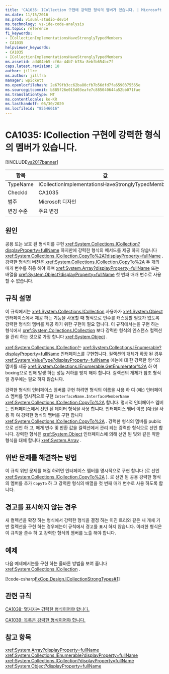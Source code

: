 ```yaml
---
title: 'CA1035: ICollection 구현에 강력한 형식의 멤버가 있습니다. | Microsoft Docs'
ms.date: 11/15/2016
ms.prod: visual-studio-dev14
ms.technology: vs-ide-code-analysis
ms.topic: reference
f1_keywords:
- ICollectionImplementationsHaveStronglyTypedMembers
- CA1035
helpviewer_keywords:
- CA1035
- ICollectionImplementationsHaveStronglyTypedMembers
ms.assetid: ad404eb5-cf6a-44b7-b78a-8ebfb654bc7f
caps.latest.revision: 18
author: jillre
ms.author: jillfra
manager: wpickett
ms.openlocfilehash: 2e679fb3cc62ba80cfb7b56dfd7fa6590375565e
ms.sourcegitcommit: b885f26e015d03eafe7c885040644a52bb071fae
ms.translationtype: MT
ms.contentlocale: ko-KR
ms.lasthandoff: 06/30/2020
ms.locfileid: "85546616"
---
```

# <a name="ca1035-icollection-implementations-have-strongly-typed-members"></a>CA1035: ICollection 구현에 강력한 형식의 멤버가 있습니다.
[!INCLUDE[vs2017banner](../includes/vs2017banner.md)]

|항목|값|
|-|-|
|TypeName|ICollectionImplementationsHaveStronglyTypedMembers|
|CheckId|CA1035|
|범주|Microsoft 디자인|
|변경 수준|주요 변경|

## <a name="cause"></a>원인
 공용 또는 보호 된 형식이를 구현 <xref:System.Collections.ICollection?displayProperty=fullName> 하지만에 강력한 형식의 메서드를 제공 하지 않습니다 <xref:System.Collections.ICollection.CopyTo%2A?displayProperty=fullName> . 강력한 형식의 버전은 <xref:System.Collections.ICollection.CopyTo%2A> 두 개의 매개 변수를 허용 해야 하며 <xref:System.Array?displayProperty=fullName> 또는 배열을 <xref:System.Object?displayProperty=fullName> 첫 번째 매개 변수로 사용할 수 없습니다.

## <a name="rule-description"></a>규칙 설명
 이 규칙에서는 <xref:System.Collections.ICollection> 사용자가 <xref:System.Object> 인터페이스에서 제공 하는 기능을 사용할 때 형식으로 인수를 캐스팅할 필요가 없도록 강력한 형식의 멤버를 제공 하기 위한 구현이 필요 합니다. 이 규칙에서는을 구현 하는 형식에서 <xref:System.Collections.ICollection> 보다 강력한 형식의 인스턴스 컬렉션을 관리 하는 것으로 가정 합니다 <xref:System.Object> .

 <xref:System.Collections.ICollection>는 <xref:System.Collections.IEnumerable?displayProperty=fullName> 인터페이스를 구현합니다. 컬렉션의 개체가 확장 된 경우 <xref:System.ValueType?displayProperty=fullName> 에는에 대 한 강력한 형식의 멤버를 제공 <xref:System.Collections.IEnumerable.GetEnumerator%2A> 하 여 boxing으로 인해 발생 하는 성능 저하를 방지 해야 합니다. 컬렉션의 개체가 참조 형식일 경우에는 필요 하지 않습니다.

 강력한 형식의 인터페이스 멤버를 구현 하려면 형식의 이름을 사용 하 여 (예:) 인터페이스 멤버를 명시적으로 구현 `InterfaceName.InterfaceMemberName` <xref:System.Collections.ICollection.CopyTo%2A> 합니다. 명시적 인터페이스 멤버는 인터페이스에서 선언 된 데이터 형식을 사용 합니다. 인터페이스 멤버 이름 (예:)을 사용 하 여 강력한 형식의 멤버를 구현 합니다 <xref:System.Collections.ICollection.CopyTo%2A> . 강력한 형식의 멤버를 public으로 선언 하 고, 매개 변수 및 반환 값을 컬렉션에서 관리 되는 강력한 형식으로 선언 합니다. 강력한 형식은 <xref:System.Object> 인터페이스에 의해 선언 된 및와 같은 약한 형식을 대체 합니다 <xref:System.Array> .

## <a name="how-to-fix-violations"></a>위반 문제를 해결하는 방법
 이 규칙 위반 문제를 해결 하려면 인터페이스 멤버를 명시적으로 구현 합니다 (로 선언 <xref:System.Collections.ICollection.CopyTo%2A> ). 로 선언 된 공용 강력한 형식의 멤버를 추가 `CopyTo` 하 고 강력한 형식의 배열을 첫 번째 매개 변수로 사용 하도록 합니다.

## <a name="when-to-suppress-warnings"></a>경고를 표시하지 않는 경우
 새 컬렉션을 확장 하는 형식에서 강력한 형식을 결정 하는 이진 트리와 같은 새 개체 기반 컬렉션을 구현 하는 경우에는이 규칙에서 경고를 표시 하지 않습니다. 이러한 형식은이 규칙을 준수 하 고 강력한 형식의 멤버를 노출 해야 합니다.

## <a name="example"></a>예제
 다음 예제에서는를 구현 하는 올바른 방법을 보여 줍니다 <xref:System.Collections.ICollection> .

 [!code-csharp[FxCop.Design.ICollectionStrongTypes#1](../snippets/csharp/VS_Snippets_CodeAnalysis/FxCop.Design.ICollectionStrongTypes/cs/FxCop.Design.ICollectionStrongTypes.cs#1)]

## <a name="related-rules"></a>관련 규칙
 [CA1038: 열거자는 강력한 형식이어야 합니다.](../code-quality/ca1038-enumerators-should-be-strongly-typed.md)

 [CA1039: 목록은 강력한 형식이어야 합니다.](../code-quality/ca1039-lists-are-strongly-typed.md)

## <a name="see-also"></a>참고 항목
 <xref:System.Array?displayProperty=fullName> <xref:System.Collections.IEnumerable?displayProperty=fullName>
 <xref:System.Collections.ICollection?displayProperty=fullName>
 <xref:System.Object?displayProperty=fullName>
